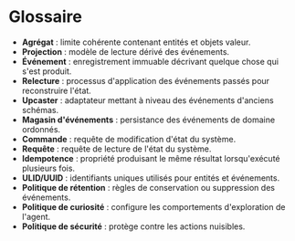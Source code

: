 # Glossaire

- **Agrégat** : limite cohérente contenant entités et objets valeur.
- **Projection** : modèle de lecture dérivé des événements.
- **Événement** : enregistrement immuable décrivant quelque chose qui s'est produit.
- **Relecture** : processus d'application des événements passés pour reconstruire l'état.
- **Upcaster** : adaptateur mettant à niveau des événements d'anciens schémas.
- **Magasin d'événements** : persistance des événements de domaine ordonnés.
- **Commande** : requête de modification d'état du système.
- **Requête** : requête de lecture de l'état du système.
- **Idempotence** : propriété produisant le même résultat lorsqu'exécuté plusieurs fois.
- **ULID/UUID** : identifiants uniques utilisés pour entités et événements.
- **Politique de rétention** : règles de conservation ou suppression des événements.
- **Politique de curiosité** : configure les comportements d'exploration de l'agent.
- **Politique de sécurité** : protège contre les actions nuisibles.
